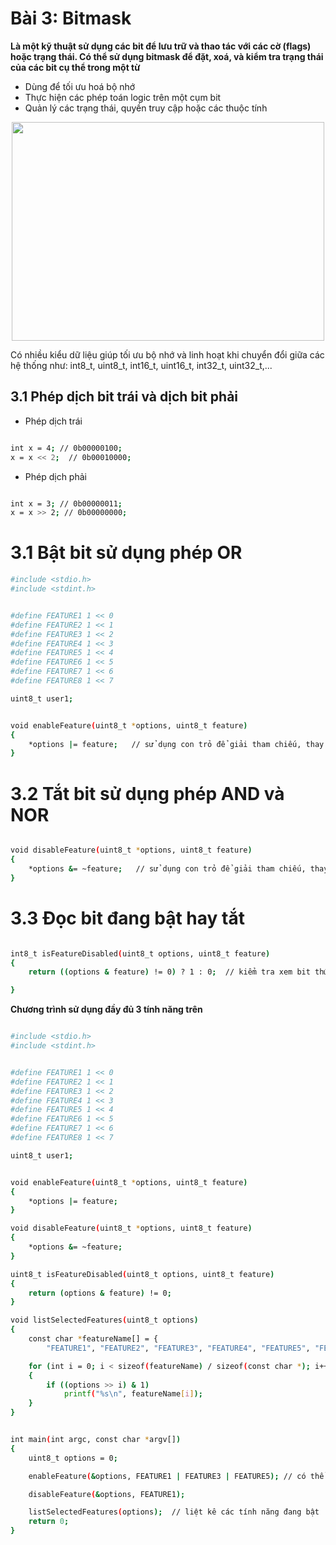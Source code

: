 # Bài 3: Bitmask 
__Là một kỹ thuật sử dụng các bit để lưu trữ và thao tác với các cờ (flags) hoặc trạng thái. Có thể sử dụng bitmask để đặt, xoá, và kiểm tra trạng thái của các bit cụ thể trong một từ__
+ Dùng để tối ưu hoá bộ nhớ
+ Thực hiện các phép toán logic trên một cụm bit
+ Quản lý các trạng thái, quyền truy cập hoặc các thuộc tính

<p align = "center">
<img src = "https://forum-kobotoolbox-org.s3.dualstack.us-east-1.amazonaws.com/original/2X/4/4b86614216a50a78b4dff109184c99f671972c90.png" width = "500" height = "350">


Có nhiều kiểu dữ liệu giúp tối ưu bộ nhớ và linh hoạt khi chuyển đổi giữa các hệ thống như:
int8_t, uint8_t, int16_t, uint16_t, int32_t, uint32_t,...

## 3.1 Phép dịch bit trái và dịch bit phải

+ Phép dịch trái
``` bash

int x = 4; // 0b00000100;
x = x << 2;  // 0b00010000;
```

+ Phép dịch phải
``` bash

int x = 3; // 0b00000011;
x = x >> 2; // 0b00000000;
```
# 3.1 Bật bit sử dụng phép OR

``` bash
#include <stdio.h>
#include <stdint.h>


#define FEATURE1 1 << 0
#define FEATURE2 1 << 1
#define FEATURE3 1 << 2
#define FEATURE4 1 << 3
#define FEATURE5 1 << 4
#define FEATURE6 1 << 5
#define FEATURE7 1 << 6
#define FEATURE8 1 << 7

uint8_t user1;


void enableFeature(uint8_t *options, uint8_t feature)
{
    *options |= feature;   // sử dụng con trỏ để giải tham chiếu, thay đổi các bit của biến
}

```

# 3.2 Tắt bit sử dụng phép AND và NOR
``` bash

void disableFeature(uint8_t *options, uint8_t feature)
{
    *options &= ~feature;   // sử dụng con trỏ để giải tham chiếu, thay đổi các bit của biến
}

```

# 3.3 Đọc bit đang bật hay tắt

``` bash

int8_t isFeatureDisabled(uint8_t options, uint8_t feature)
{
    return ((options & feature) != 0) ? 1 : 0;  // kiểm tra xem bit thứ n đang bật hay tắt

}

```

__Chương trình sử dụng đầy đủ 3 tính năng trên__
```bash

#include <stdio.h>
#include <stdint.h>


#define FEATURE1 1 << 0
#define FEATURE2 1 << 1
#define FEATURE3 1 << 2
#define FEATURE4 1 << 3
#define FEATURE5 1 << 4
#define FEATURE6 1 << 5
#define FEATURE7 1 << 6
#define FEATURE8 1 << 7

uint8_t user1;


void enableFeature(uint8_t *options, uint8_t feature)
{
    *options |= feature;
}

void disableFeature(uint8_t *options, uint8_t feature)
{
    *options &= ~feature;
}

uint8_t isFeatureDisabled(uint8_t options, uint8_t feature)
{
    return (options & feature) != 0;
}

void listSelectedFeatures(uint8_t options)
{
    const char *featureName[] = {
        "FEATURE1", "FEATURE2", "FEATURE3", "FEATURE4", "FEATURE5", "FEATURE6", "FEATURE7", "FEATURE8"};

    for (int i = 0; i < sizeof(featureName) / sizeof(const char *); i++)
    {
        if ((options >> i) & 1)
            printf("%s\n", featureName[i]);
    }
}


int main(int argc, const char *argv[])
{
    uint8_t options = 0;

    enableFeature(&options, FEATURE1 | FEATURE3 | FEATURE5); // có thể bật nhiều tính năng bằng toán tử '|'

    disableFeature(&options, FEATURE1);

    listSelectedFeatures(options);  // liệt kê các tính năng đang bật
    return 0;
}

```

